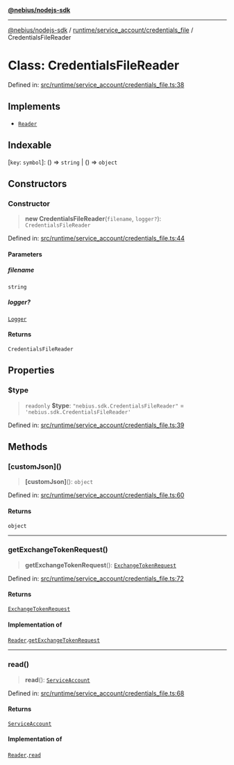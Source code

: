 [**@nebius/nodejs-sdk**](../../../../README.md)

***

[@nebius/nodejs-sdk](../../../../README.md) / [runtime/service\_account/credentials\_file](../README.md) / CredentialsFileReader

# Class: CredentialsFileReader

Defined in: [src/runtime/service\_account/credentials\_file.ts:38](https://github.com/nebius/nodejs-sdk/blob/a37d220b2851e3bf0d396cb03828d544f584df45/src/runtime/service_account/credentials_file.ts#L38)

## Implements

- [`Reader`](../../service_account/interfaces/Reader.md)

## Indexable

\[`key`: `symbol`\]: () => `string` \| () => `object`

## Constructors

### Constructor

> **new CredentialsFileReader**(`filename`, `logger?`): `CredentialsFileReader`

Defined in: [src/runtime/service\_account/credentials\_file.ts:44](https://github.com/nebius/nodejs-sdk/blob/a37d220b2851e3bf0d396cb03828d544f584df45/src/runtime/service_account/credentials_file.ts#L44)

#### Parameters

##### filename

`string`

##### logger?

[`Logger`](../../../util/logging/classes/Logger.md)

#### Returns

`CredentialsFileReader`

## Properties

### $type

> `readonly` **$type**: `"nebius.sdk.CredentialsFileReader"` = `'nebius.sdk.CredentialsFileReader'`

Defined in: [src/runtime/service\_account/credentials\_file.ts:39](https://github.com/nebius/nodejs-sdk/blob/a37d220b2851e3bf0d396cb03828d544f584df45/src/runtime/service_account/credentials_file.ts#L39)

## Methods

### \[customJson\]()

> **\[customJson\]**(): `object`

Defined in: [src/runtime/service\_account/credentials\_file.ts:60](https://github.com/nebius/nodejs-sdk/blob/a37d220b2851e3bf0d396cb03828d544f584df45/src/runtime/service_account/credentials_file.ts#L60)

#### Returns

`object`

***

### getExchangeTokenRequest()

> **getExchangeTokenRequest**(): [`ExchangeTokenRequest`](../../../../api/nebius/iam/v1/interfaces/ExchangeTokenRequest.md)

Defined in: [src/runtime/service\_account/credentials\_file.ts:72](https://github.com/nebius/nodejs-sdk/blob/a37d220b2851e3bf0d396cb03828d544f584df45/src/runtime/service_account/credentials_file.ts#L72)

#### Returns

[`ExchangeTokenRequest`](../../../../api/nebius/iam/v1/interfaces/ExchangeTokenRequest.md)

#### Implementation of

[`Reader`](../../service_account/interfaces/Reader.md).[`getExchangeTokenRequest`](../../service_account/interfaces/Reader.md#getexchangetokenrequest)

***

### read()

> **read**(): [`ServiceAccount`](../../service_account/classes/ServiceAccount.md)

Defined in: [src/runtime/service\_account/credentials\_file.ts:68](https://github.com/nebius/nodejs-sdk/blob/a37d220b2851e3bf0d396cb03828d544f584df45/src/runtime/service_account/credentials_file.ts#L68)

#### Returns

[`ServiceAccount`](../../service_account/classes/ServiceAccount.md)

#### Implementation of

[`Reader`](../../service_account/interfaces/Reader.md).[`read`](../../service_account/interfaces/Reader.md#read)
